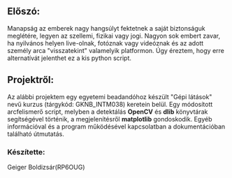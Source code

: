 ## Előszó:

Manapság az emberek nagy hangsúlyt fektetnek a saját biztonságuk meglétére, legyen az szellemi, fizikai vagy jogi. Nagyon sok embert zavar, ha nyilvános helyen live-olnak, fotóznak vagy videóznak és az adott személy arca "visszatekint" valamelyik platformon.
Úgy éreztem, hogy erre alternatívát jelenthet ez a kis python script.

## Projektről:

Az alábbi projektem egy egyetemi beadandóhoz készült "Gépi látások" nevű kurzus (tárgykód: GKNB_INTM038) keretein belül. Egy módosított arcfelismerő script, melyben a detektálás **OpenCV** és **dlib** könyvtárak segítségével történik, a megjelenítésről **matplotlib** gondoskodik.
Egyéb információval és a program működésével kapcsolatban a dokumentációban található útmutatás.

### Készítette:

Geiger Boldizsár(RP6OUG)